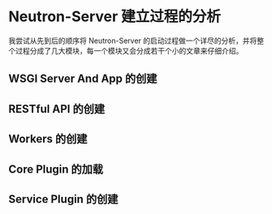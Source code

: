 # Neutron-Server 建立过程的分析

我尝试从先到后的顺序将 Neutron-Server 的启动过程做一个详尽的分析，并将整个过程分成了几大模块，每一个模块又会分成若干个小的文章来仔细介绍。

## WSGI Server And App 的创建





## RESTful API 的创建


## Workers 的创建


## Core Plugin 的加载






## Service Plugin 的创建









